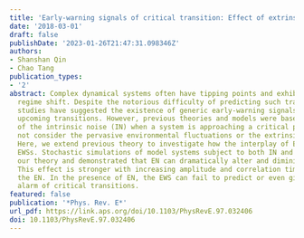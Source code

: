 ```yaml
---
title: 'Early-warning signals of critical transition: Effect of extrinsic noise'
date: '2018-03-01'
draft: false
publishDate: '2023-01-26T21:47:31.098346Z'
authors:
- Shanshan Qin
- Chao Tang
publication_types:
- '2'
abstract: Complex dynamical systems often have tipping points and exhibit catastrophic
  regime shift. Despite the notorious difficulty of predicting such transitions, accumulating
  studies have suggested the existence of generic early-warning signals (EWSs) preceding
  upcoming transitions. However, previous theories and models were based on the effect
  of the intrinsic noise (IN) when a system is approaching a critical point, and did
  not consider the pervasive environmental fluctuations or the extrinsic noise (EN).
  Here, we extend previous theory to investigate how the interplay of EN and IN affects
  EWSs. Stochastic simulations of model systems subject to both IN and EN have verified
  our theory and demonstrated that EN can dramatically alter and diminish the EWS.
  This effect is stronger with increasing amplitude and correlation time scale of
  the EN. In the presence of EN, the EWS can fail to predict or even give a false
  alarm of critical transitions.
featured: false
publication: '*Phys. Rev. E*'
url_pdf: https://link.aps.org/doi/10.1103/PhysRevE.97.032406
doi: 10.1103/PhysRevE.97.032406
---
```



